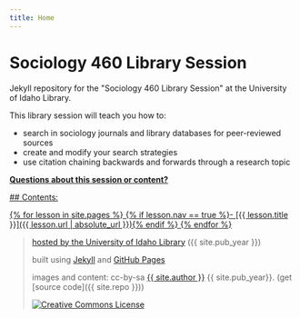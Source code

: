 ```yaml
---
title: Home
---
```

# Sociology 460 Library Session

Jekyll repository for the "Sociology 460 Library Session" at the University of Idaho Library.

<link to repository>

This library session will teach you how to:
- search in sociology journals and library databases for peer-reviewed sources
- create and modify your search strategies
- use citation chaining backwards and forwards through a research topic

<a href="https://vivo.nkn.uidaho.edu/vivo/display/n104190" target="_blank">**Questions about this session or content?** 

<div class="toc" markdown="1">
## Contents:

{% for lesson in site.pages %}
{% if lesson.nav == true %}- [{{ lesson.title }}]({{ lesson.url | absolute_url }}){% endif %}
{% endfor %}
</div>

> hosted by the <a href="https://www.lib.uidaho.edu/" target="_blank">University of Idaho Library</a> ({{ site.pub_year }})
>
> built using [Jekyll](https://jekyllrb.com/) and [GitHub Pages](https://pages.github.com/)
>
> images and content: cc-by-sa <a href="https://github.com/{{ site.github_username }}">{{ site.author }}</a> {{ site.pub_year}}. (get [source code]({{ site.repo }}))
>
> <a href="http://creativecommons.org/licenses/by-sa/4.0/" rel="license"><img style="border-width: 0;" src="https://i.creativecommons.org/l/by-sa/4.0/88x31.png" alt="Creative Commons License" /></a>
